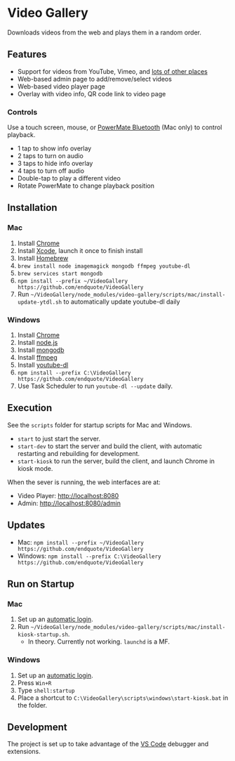 # Video Gallery

Downloads videos from the web and plays them in a random order.

## Features

* Support for videos from YouTube, Vimeo, and [lots of other places](http://rg3.github.io/youtube-dl/supportedsites.html)
* Web-based admin page to add/remove/select videos
* Web-based video player page
* Overlay with video info, QR code link to video page

### Controls

Use a touch screen, mouse, or [PowerMate Bluetooth](https://griffintechnology.com/us/powermate-bluetooth) (Mac only) to control playback.

* 1 tap to show info overlay
* 2 taps to turn on audio
* 3 taps to hide info overlay
* 4 taps to turn off audio
* Double-tap to play a different video
* Rotate PowerMate to change playback position

## Installation

### Mac

1. Install [Chrome](https://www.google.com/chrome/)
1. Install [Xcode](https://itunes.apple.com/us/app/xcode/id497799835?mt=12), launch it once to finish install
1. Install [Homebrew](https://brew.sh)
1. `brew install node imagemagick mongodb ffmpeg youtube-dl`
1. `brew services start mongodb`
1. `npm install --prefix ~/VideoGallery https://github.com/endquote/VideoGallery`
1. Run `~/VideoGallery/node_modules/video-gallery/scripts/mac/install-update-ytdl.sh` to automatically update youtube-dl daily

### Windows

1. Install [Chrome](https://www.google.com/chrome/)
1. Install [node.js](https://nodejs.org)
1. Install [mongodb](https://www.mongodb.com)
1. Install [ffmpeg](http://ffmpeg.org)
1. Install [youtube-dl](http://rg3.github.io/youtube-dl/)
1. `npm install --prefix C:\VideoGallery https://github.com/endquote/VideoGallery`
1. Use Task Scheduler to run `youtube-dl --update` daily.

## Execution

See the `scripts` folder for startup scripts for Mac and Windows.

* `start` to just start the server.
* `start-dev` to start the server and build the client, with automatic restarting and rebuilding for development.
* `start-kiosk` to run the server, build the client, and launch Chrome in kiosk mode.

When the sever is running, the web interfaces are at:

* Video Player: [http://localhost:8080](http://localhost:8080)
* Admin: [http://localhost:8080/admin](http://localhost:8080/admin)

## Updates

* Mac: `npm install --prefix ~/VideoGallery https://github.com/endquote/VideoGallery`
* Windows: `npm install --prefix C:\VideoGallery https://github.com/endquote/VideoGallery`

## Run on Startup

### Mac

1. Set up an [automatic login](https://support.apple.com/en-us/HT201476).
1. Run `~/VideoGallery/node_modules/video-gallery/scripts/mac/install-kiosk-startup.sh`.
    * In theory. Currently not working. `launchd` is a MF.

### Windows

1. Set up an [automatic login](https://technet.microsoft.com/en-us/library/ee872306.aspx).
1. Press `Win+R`
1. Type `shell:startup`
1. Place a shortcut to `C:\VideoGallery\scripts\windows\start-kiosk.bat` in the folder.

## Development

The project is set up to take advantage of the [VS Code](https://code.visualstudio.com) debugger and extensions.
